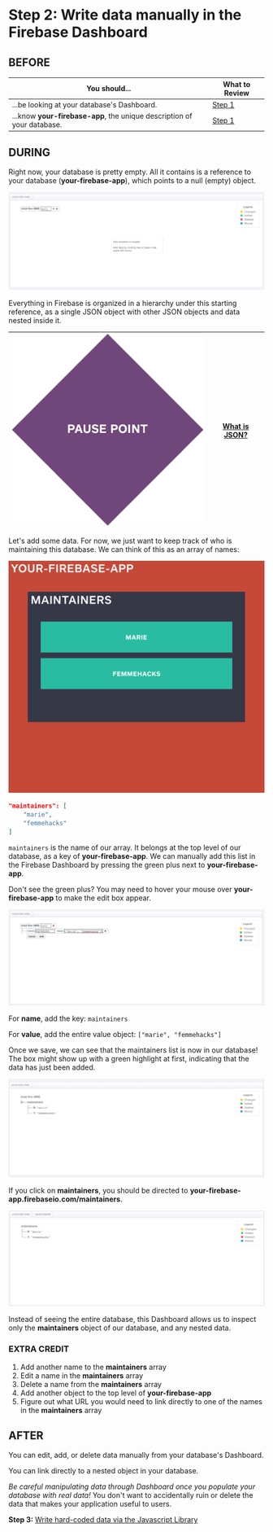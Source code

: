 # Step 2: Write data manually in the Firebase Dashboard

## BEFORE

| You should... | What to Review |
|------------|--------|
| ...be looking at your database's Dashboard.| [Step 1](step1_setup.md) |
| ...know **your-firebase-app**, the unique description of your database.| [Step 1](step1_setup.md) |

## DURING

Right now, your database is pretty empty. All it contains is a reference to your database (**your-firebase-app**), which points to a null (empty) object.

![My First App Dashboard](../images/screenshot_empty_db.png)

Everything in Firebase is organized in a hierarchy under this starting reference, as a single JSON object with other JSON objects and data nested inside it.

| ![Pause Point](../images/pause_point.png) | [What is JSON?](../../explanations/json.md) |
| --- | --- |

Let's add some data. For now, we just want to keep track of who is maintaining this database. We can think of this as an array of names:

![Maintainers list diagram](../images/diagram_app_maintainers.png)

```json
"maintainers": [
    "marie",
    "femmehacks"
]
```

`maintainers` is the name of our array. It belongs at the top level of our database, as a key of **your-firebase-app**. We can manually add this list in the Firebase Dashboard by pressing the green plus next to **your-firebase-app**.

Don't see the green plus? You may need to hover your mouse over **your-firebase-app** to make the edit box appear.

![Adding maintainers list](../images/screenshot_add_maintainers.png)

For **name**, add the key: ```maintainers```

For **value**, add the entire value object: ```["marie", "femmehacks"]``` 

Once we save, we can see that the maintainers list is now in our database! The box might show up with a green highlight at first, indicating that the data has just been added.

![Saved maintainers list](../images/screenshot_save_maintainers.png)

If you click on **maintainers**, you should be directed to **your-firebase-app.firebaseio.com/maintainers**.

![Maintainers dashboard](../images/screenshot_maintainers.png)

Instead of seeing the entire database, this Dashboard allows us to inspect only the **maintainers** object of our database, and any nested data.

### EXTRA CREDIT

1. Add another name to the **maintainers** array
2. Edit a name in the **maintainers** array
3. Delete a name from the **maintainers** array
4. Add another object to the top level of **your-firebase-app**
5. Figure out what URL you would need to link directly to one of the names in the **maintainers** array

## AFTER

You can edit, add, or delete data manually from your database's Dashboard. 

You can link directly to a nested object in your database.

*Be careful manipulating data through Dashboard once you populate your database with real data!* You don't want to accidentally ruin or delete the data that makes your application useful to users.

**Step 3:** [Write hard-coded data via the Javascript Library](step3_write_hard_coded_data.md)
